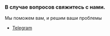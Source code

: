 ### В случае вопросов свяжитесь с нами.

Мы поможем вам, и решим ваши проблемы

- [Telegram](https://t.me/diplodoc_ru)
